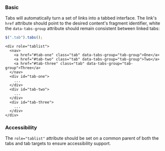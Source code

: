 ### Basic

Tabs will automatically turn a set of links into a tabbed interface. The link's `href` attribute should point to the desired content's fragment identifier, white the `data-tabs-group` attribute should remain consistent between linked tabs:

```javascript
$(".tab").tabs();
```

```markup
<div role="tablist">
  <nav>
    <a href="#tab-one" class="tab" data-tabs-group="tab-group">One</a>
    <a href="#tab-two" class="tab" data-tabs-group="tab-group">Two</a>
    <a href="#tab-three" class="tab" data-tabs-group="tab-group">Three</a>
  </nav>
  <div id="tab-one">
    ...
  </div>
  <div id="tab-two">
    ...
  </div>
  <div id="tab-three">
    ...
  </div>
</div>
```

### Accessibility

The `role="tablist"` attribute should be set on a common parent of both the tabs and tab targets to ensure accessibility support. 